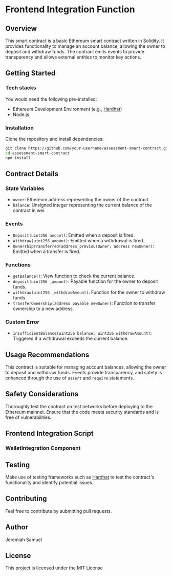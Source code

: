 # Frontend Integration Function

## Overview

This smart contract is a basic Ethereum smart contract written in Solidity. It provides functionality to manage an account balance, allowing the owner to deposit and withdraw funds. The contract emits events to provide transparency and allows external entities to monitor key actions.

## Getting Started

### Tech stacks

You would need the following pre-installed:

- Ethereum Development Environment (e.g., [Hardhat](https://hardhat.org/))
- Node.js

### Installation

Clone the repository and install dependencies:

```bash
git clone https://github.com/your-username/assessment-smart-contract.git
cd assessment-smart-contract
npm install
```

## Contract Details

### State Variables

- `owner`: Ethereum address representing the owner of the contract.
- `balance`: Unsigned integer representing the current balance of the contract in wei.

### Events

- `Deposit(uint256 amount)`: Emitted when a deposit is fired.
- `Withdraw(uint256 amount)`: Emitted when a withdrawal is fired.
- `OwnershipTransferred(address previousOwner, address newOwner)`: Emitted when a transfer is fired.

### Functions

- `getBalance()`: View function to check the current balance.
- `deposit(uint256 _amount)`: Payable function for the owner to deposit funds.
- `withdraw(uint256 _withdrawAmount)`: Function for the owner to withdraw funds.
- `transferOwnership(address payable newOwner)`: Function to transfer ownership to a new address.

### Custom Error

- `InsufficientBalance(uint256 balance, uint256 withdrawAmount)`: Triggered if a withdrawal exceeds the current balance.

## Usage Recommendations

This contract is suitable for managing account balances, allowing the owner to deposit and withdraw funds. Events provide transparency, and safety is enhanced through the use of `assert` and `require` statements.

## Safety Considerations

Thoroughly test the contract on test networks before deploying to the Ethereum mainnet. Ensure that the code meets security standards and is free of vulnerabilities.

## Frontend Integration Script

### WalletIntegration Component


## Testing

Make use of testing frameworks such as [Hardhat](https://hardhat.org/) to test the contract's functionality and identify potential issues.

## Contributing

Feel free to contribute by submitting pull requests.

## Author
Jeremiah Samuel

## License

This project is licensed under the MIT License
